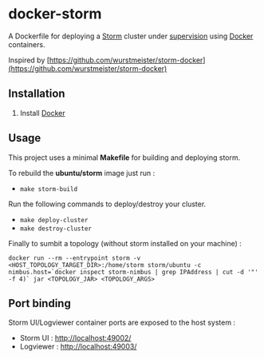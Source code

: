 docker-storm
=============
A Dockerfile for deploying a [Storm](http://storm.incubator.apache.org/) cluster under [supervision](http://supervisord.org/) using [Docker](https://www.docker.io/)
 containers. 

Inspired by [https://github.com/wurstmeister/storm-docker](https://github.com/wurstmeister/storm-docker)

Installation
------------
1. Install [Docker](https://www.docker.io/)

Usage
-----
This project uses a minimal **Makefile** for building and deploying storm.

To rebuild the **ubuntu/storm** image just run :

  - ```make storm-build```

Run the following commands to deploy/destroy your cluster.


  - ```make deploy-cluster```
  - ```make destroy-cluster```

Finally to sumbit a topology (without storm installed on your machine) :
```
docker run --rm --entrypoint storm -v <HOST_TOPOLOGY_TARGET_DIR>:/home/storm storm/ubuntu -c nimbus.host=`docker inspect storm-nimbus | grep IPAddress | cut -d '"' -f 4)` jar <TOPOLOGY_JAR> <TOPOLOGY_ARGS>
```

Port binding 
-------------

Storm UI/Logviewer container ports are exposed to the host system : 


  - Storm UI : [http://localhost:49002/](http://localhost:49002/)
  - Logviewer : [http://localhost:49003/](http://localhost:49003/)

